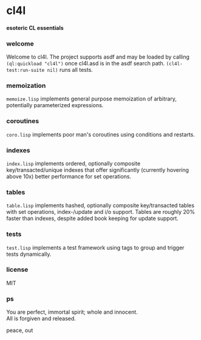 # cl4l
#### esoteric CL essentials

### welcome
Welcome to cl4l. The project supports asdf and may be loaded by calling ```(ql:quickload "cl4l")``` once cl4l.asd is in the asdf search path. ```(cl4l-test:run-suite nil)``` runs all tests.

### memoization
```memoize.lisp``` implements general purpose memoization of arbitrary, potentially parameterized expressions.

### coroutines
```coro.lisp``` implements poor man's coroutines using conditions and restarts.

### indexes
```index.lisp``` implements ordered, optionally composite key/transacted/unique indexes that offer significantly (currently hovering above 10x) better performance for set operations.

### tables
```table.lisp``` implements hashed, optionally composite key/transacted tables with set operations, index-/update and i/o support. Tables are roughly 20% faster than indexes, despite added book keeping for update support.

### tests
```test.lisp``` implements a test framework using tags to group and trigger tests dynamically.

### license
MIT

### ps
You are perfect, immortal spirit; whole and innocent.<br/>
All is forgiven and released.

peace, out<br/>
